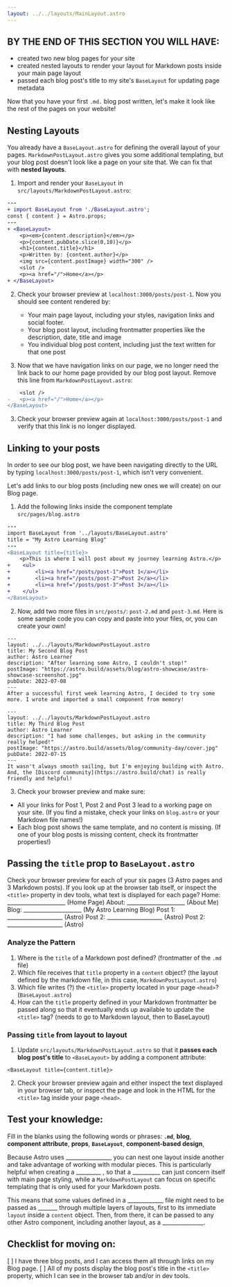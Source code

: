 ```yaml
---
layout: ../../layouts/MainLayout.astro
---
```


## BY THE END OF THIS SECTION YOU WILL HAVE:
- created two new blog pages for your site
- created nested layouts to render your layout for Markdown posts inside your main page layout
- passed each blog post's title to my site's `BaseLayout` for updating page metadata


Now that you have your first `.md.` blog post written, let's make it look like the rest of the pages on your website!

## Nesting Layouts

You already have a `BaseLayout.astro` for defining the overall layout of your pages. `MarkdownPostLayout.astro` gives you some additional templating, but your blog post doesn't look like a page on your site that. We can fix that with **nested layouts**.


1. Import and render your `BaseLayout` in `src/layouts/MarkdownPostLayout.astro`:
```diff
---
+ import BaseLayout from './BaseLayout.astro';
const { content } = Astro.props;
---
+ <BaseLayout>
    <p><em>{content.description}</em></p>
    <p>{content.pubDate.slice(0,10)}</p>
    <h1>{content.title}</h1>
    <p>Written by: {content.author}</p>
    <img src={content.postImage} width="300" />
    <slot />
    <p><a href="/">Home</a></p>
+ </BaseLayout>
```

2. Check your browser preview at `localhost:3000/posts/post-1`. Now you should see content rendered by:

    - Your main page layout, including your styles, navigation links and social footer.
    - Your blog post layout, including frontmatter properties like the description, date, title and image
    - You individual blog post content, including just the text written for that one post
    
3. Now that we have navigation links on our page, we no longer need the link back to our home page provided by our blog post layout. Remove this line from `MarkdownPostLayout.astro`:

```diff
    <slot />
-   <p><a href="/">Home</a></p>
</BaseLayout>
```

3. Check your browser preview again at `localhost:3000/posts/post-1` and verify that this link is no longer displayed. 

## Linking to your posts

In order to see our blog post, we have been navigating directly to the URL by typing `localhost:3000/posts/post-1`, which isn't very convenient.

Let's add links to our blog posts (including new ones we will create) on our Blog page.

1. Add the following links inside the component template `src/pages/blog.astro`
```diff
---
import BaseLayout from '../layouts/BaseLayout.astro'
title = "My Astro Learning Blog"
---
<BaseLayout title={title}>
    <p>This is where I will post about my journey learning Astro.</p>
+    <ul>
+        <li><a href="/posts/post-1">Post 1</a></li>
+        <li><a href="/posts/post-2">Post 2</a></li>
+        <li><a href="/posts/post-3">Post 3</a></li>
+    </ul>
</BaseLayout>
```
2. Now, add two more files in `src/posts/`: `post-2.md` and `post-3.md`. Here is some sample code you can copy and paste into your files, or, you can create your own!
```
---
layout: ../../layouts/MarkdownPostLayout.astro
title: My Second Blog Post
author: Astro Learner
description: "After learning some Astro, I couldn't stop!"
postImage: "https://astro.build/assets/blog/astro-showcase/astro-showcase-screenshot.jpg"
pubDate: 2022-07-08
---
After a successful first week learning Astro, I decided to try some more. I wrote and imported a small component from memory!
```
```
---
layout: ../../layouts/MarkdownPostLayout.astro
title: My Third Blog Post
author: Astro Learner
description: "I had some challenges, but asking in the community really helped!"
postImage: "https://astro.build/assets/blog/community-day/cover.jpg"
pubDate: 2022-07-15
---
It wasn't always smooth sailing, but I'm enjoying building with Astro. And, the [Discord community](https://astro.build/chat) is really friendly and helpful!
```

3. Check your browser preview and make sure:
- All your links for Post 1, Post 2 and Post 3 lead to a working page on your site. (If you find a mistake, check your links on `blog.astro` or your Markdown file names!)
- Each blog post shows the same template, and no content is missing. (If one of your blog posts is missing content, check its frontmatter properties!)

## Passing the `title` prop to `BaseLayout.astro`
Check your browser preview for each of your six pages (3 Astro pages and 3 Markdown posts). If you look up at the browser tab itself, or inspect the `<title>` property in dev tools, what text is displayed for each page?
Home: _____________________ (Home Page)
About: _____________________ (About Me)
Blog: _____________________ (My Astro Learning Blog)
Post 1: ____________________ (Astro)
Post 2: ____________________ (Astro)
Post 2: ____________________ (Astro)

### Analyze the Pattern
1. Where is the `title` of a Markdown post defined?  (frontmatter of the `.md` file)
2. Which file receives that `title` property in a `content` object? (the layout defined by the markdown file, in this case, `MarkdownPostLayout.astro`)
3. Which file writes (?) the `<title>` property located in your page `<head>`? (`BaseLayout.astro`)
4. How can the `title` property defined in your Markdown frontmatter be passed along so that it eventually ends up available to update the `<title>` tag? (needs to go to Markdown layout, then to BaseLayout)

### Passing `title` from layout to layout

1. Update `src/layouts/MarkdownPostLayout.astro` so that it **passes each blog post's title** to `<BaseLayout>` by adding a component attribute:
```
<BaseLayout title={content.title}>
```
2. Check your browser preview again and either inspect the text displayed in your browser tab, or inspect the page and look in the HTML for the `<title>` tag inside your page `<head>`.

## Test your knowledge:
Fill in the blanks using the following words or phrases: **`.md`**, **blog**, **component attribute**, **props**, **`BaseLayout`**, **component-based design**, 

Because Astro uses ________________, you can nest one layout inside another and take advantage of working with modular pieces. This is particularly helpful when creating a _________ , so that a __________ can just concern itself with main page styling, while a `MarkdownPostLayout` can focus on specific templating that is only used for your Markdown posts. 

This means that some values defined in a _____________ file might need to be passed as _______ through multiple layers of layouts, first to its immediate `layout` inside a `content` object. Then, from there, it can be passed to any other Astro component, including another layout, as a _______________.


## Checklist for moving on:
[ ] I have three blog posts, and I can access them all through links on my Blog page.
[ ] All of my posts display the blog post's title in the `<title>` property, which I can see in the browser tab and/or in dev tools.

